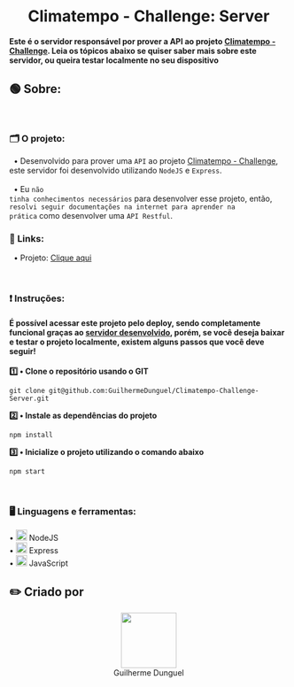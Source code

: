 <div align="center">
  <h1>Climatempo - Challenge: Server</h1>
</div>

#### Este é o servidor responsável por prover a API ao projeto <a href="https://github.com/GuilhermeDunguel/Climatempo-Challenge">Climatempo - Challenge</a>. Leia os tópicos abaixo se quiser saber mais sobre este servidor, ou queira testar localmente no seu dispositivo


## 🟢 Sobre:

<br>

### 🗂️ O projeto: 
&nbsp; • Desenvolvido para prover uma <code>API</code> ao projeto <a href="https://github.com/GuilhermeDunguel/Climatempo-Challenge">Climatempo - Challenge</a>, este servidor foi desenvolvido utilizando <code>NodeJS</code> e <code>Express</code>.<br><br>
&nbsp; • Eu <code>não tinha conhecimentos necessários</code> para desenvolver esse projeto, então, <code>resolvi seguir documentações na internet para aprender na prática</code> como desenvolver uma <code>API Restful</code>.
<br>

### 🔗 Links: 
&nbsp; • Projeto: <a href="https://github.com/GuilhermeDunguel/Climatempo-Challenge" target="_blank">Clique aqui</a>

<br>

### ❗ Instruções:
#### É possível acessar este projeto pelo deploy, sendo completamente funcional graças ao <a href="https://github.com/GuilhermeDunguel/Climatempo-Challenge-Server">servidor desenvolvido</a>, porém, se você deseja baixar e testar o projeto localmente, existem alguns passos que você deve seguir!

<strong> 1️⃣ • Clone o repositório usando o GIT </strong>

```
git clone git@github.com:GuilhermeDunguel/Climatempo-Challenge-Server.git
```

<strong> 2️⃣ • Instale as dependências do projeto </strong>

```
npm install
```

<strong> 3️⃣ • Inicialize o projeto utilizando o comando abaixo </strong>

```
npm start
```

<br>

### 🖥️ Linguagens e ferramentas: 
• <img width="20px" src="https://skillicons.dev/icons?i=nodejs" alt="react icon"/> NodeJS\
• <img width="20px" src="https://skillicons.dev/icons?i=express" alt="typescript icon"/> Express\
• <img width="20px" src="https://skillicons.dev/icons?i=javascript" alt="sass icon"/> JavaScript

## ✏️ Criado por
<div align='center'>
  <img src="https://avatars.githubusercontent.com/u/89926690?v=4" width="100px">
  <br>
  <a align='center' src="https://github.com/GuilhermeDunguel">Guilherme Dunguel</a>
</div>
